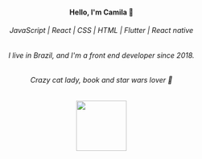 <h4 align="center">Hello, I'm Camila 🖖</h4>
<h6 align="center">JavaScript | React | CSS | HTML | Flutter | React native</h6>
<h6 align="center">I live in Brazil, and I'm a front end developer since 2018.</h6>
<h6 align="center">Crazy cat lady, book and star wars lover 🌻</h6>
<p align="center">
  <img src="https://github.com/araldicami/araldicami/blob/master/assets/vader.gif" width="100" height="100" />
<p/>
